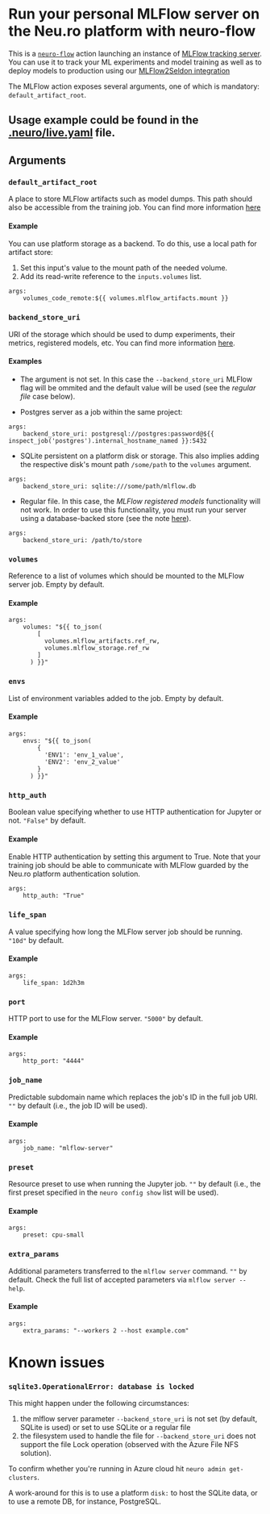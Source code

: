 # Run your personal MLFlow server on the Neu.ro platform with neuro-flow

This is a [`neuro-flow`](https://github.com/neuro-inc/neuro-flow) action launching an instance of [MLFlow tracking server](https://www.mlflow.org/docs/latest/tracking.html).
You can use it to track your ML experiments and model training as well as to deploy models to production using our [MLFlow2Seldon integration](https://github.com/neuro-inc/mlops-k8s-mlflow2seldon)

The MLFlow action exposes several arguments, one of which is mandatory: `default_artifact_root`.

## Usage example could be found in the [.neuro/live.yaml](.neuro/live.yaml) file.

## Arguments

### `default_artifact_root`

A place to store MLFlow artifacts such as model dumps.
This path should also be accessible from the training job.
You can find more information [here](https://mlflow.org/docs/latest/tracking.html#artifact-stores)

#### Example

You can use platform storage as a backend.
To do this, use a local path for artifact store:
1. Set this input's value to the mount path of the needed volume.
2. Add its read-write reference to the `inputs.volumes` list.

```
args:
	volumes_code_remote:${{ volumes.mlflow_artifacts.mount }}
```


### `backend_store_uri`

URI of the storage which should be used to dump experiments, their metrics, registered models, etc.
You can find more information [here](https://mlflow.org/docs/latest/tracking.html#backend-stores).

#### Examples

* The argument is not set.
In this case the `--backend_store_uri` MLFlow flag will be ommited and the default value will be used (see the _regular file_ case below).

* Postgres server as a job within the same project:
```
args:
	backend_store_uri: postgresql://postgres:password@${{ inspect_job('postgres').internal_hostname_named }}:5432
```

* SQLite persistent on a platform disk or storage.
This also implies adding the respective disk's mount path `/some/path` to the `volumes` argument.
```
args:
    backend_store_uri: sqlite:///some/path/mlflow.db
```

* Regular file. 
In this case, the *MLFlow registered models* functionality will not work.
In order to use this functionality, you must run your server using a database-backed store (see the note [here](https://www.mlflow.org/docs/latest/tracking.html#backend-stores)).
```
args:
    backend_store_uri: /path/to/store 
```

### `volumes`

Reference to a list of volumes which should be mounted to the MLFlow server job. Empty by default.

#### Example

```
args:
    volumes: "${{ to_json(
        [
          volumes.mlflow_artifacts.ref_rw,
          volumes.mlflow_storage.ref_rw
        ]
      ) }}"
```

### `envs`

List of environment variables added to the job. Empty by default.

#### Example

```
args:
	envs: "${{ to_json(
        {
          'ENV1': 'env_1_value',
          'ENV2': 'env_2_value'
        }
      ) }}"
```

### `http_auth`

Boolean value specifying whether to use HTTP authentication for Jupyter or not. `"False"` by default.

#### Example

Enable HTTP authentication by setting this argument to True.
Note that your training job should be able to communicate with MLFlow guarded by the Neu.ro platform authentication solution.
```
args:
    http_auth: "True"
```


### `life_span`

A value specifying how long the MLFlow server job should be running. `"10d"` by default.

#### Example

```
args:
	life_span: 1d2h3m
```

### `port`

HTTP port to use for the MLFlow server. `"5000"` by default.

#### Example

```
args:
    http_port: "4444"
```

### `job_name`

Predictable subdomain name which replaces the job's ID in the full job URI. `""` by default (i.e., the job ID will be used).

#### Example

```
args:
	job_name: "mlflow-server"
```


### `preset`

Resource preset to use when running the Jupyter job. `""` by default (i.e., the first preset specified in the `neuro config show` list will be used).

#### Example

```
args:
    preset: cpu-small
```

### `extra_params`

Additional parameters transferred to the `mlflow server` command. `""` by default.
Check the full list of accepted parameters via `mlflow server --help`.

#### Example

```
args:
    extra_params: "--workers 2 --host example.com"
```

# Known issues
### `sqlite3.OperationalError: database is locked`
This might happen under the following circumstances:
1. the mlflow server parameter `--backend_store_uri` is not set (by default, SQLite is used) or set to use SQLite or a regular file
2. the filesystem used to handle the file for `--backend_store_uri` does not support the file Lock operation (observed with the Azure File NFS solution).

To confirm whether you're running in Azure cloud hit `neuro admin get-clusters`.

A work-around for this is to use a platform `disk:` to host the SQLite data, or to use a remote DB, for instance, PostgreSQL.
